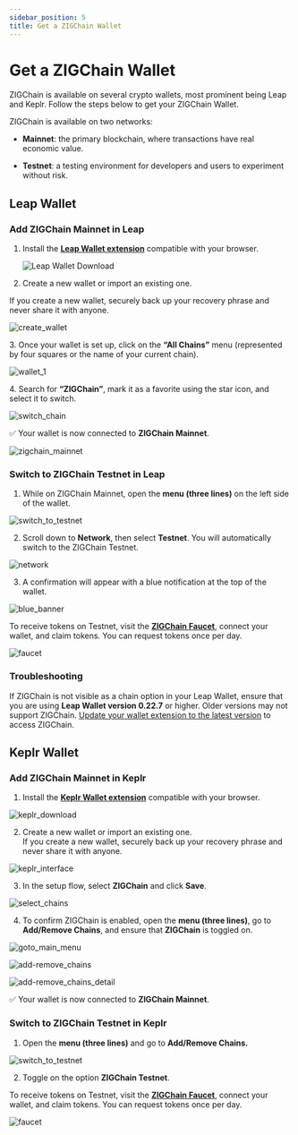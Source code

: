 ```yaml
---
sidebar_position: 5
title: Get a ZIGChain Wallet
---
```


# **Get a ZIGChain Wallet**

ZIGChain is available on several crypto wallets, most prominent being Leap and Keplr. Follow the steps below to get your ZIGChain Wallet.

ZIGChain is available on two networks:

- **Mainnet**: the primary blockchain, where transactions have real economic value.

- **Testnet**: a testing environment for developers and users to experiment without risk.

## **Leap Wallet**

### **Add ZIGChain Mainnet in Leap**

1. Install the [**Leap Wallet extension**](https://www.leapwallet.io/download) compatible with your browser.

   ![Leap Wallet Download](img/wallets/zigchain_wallet_1.png)

2. Create a new wallet or import an existing one.

If you create a new wallet, securely back up your recovery phrase and never share it with anyone.

![create_wallet](img/wallets/zigchain_wallet_2.png)

3\. Once your wallet is set up, click on the **“All Chains”** menu (represented by four squares or the name of your current chain).

![wallet_1](img/wallets/zigchain_wallet_3.png)

4\. Search for **“ZIGChain”**, mark it as a favorite using the star icon, and select it to switch.

![switch_chain](img/wallets/zigchain_wallet_4.png)

✅ Your wallet is now connected to **ZIGChain Mainnet**.

![zigchain_mainnet](img/wallets/zigchain_wallet_5.png)

### **Switch to ZIGChain Testnet in Leap**

1. While on ZIGChain Mainnet, open the **menu (three lines)** on the left side of the wallet.

![switch_to_testnet](img/wallets/zigchain_wallet_6.png)

2. Scroll down to **Network**, then select **Testnet**. You will automatically switch to the ZIGChain Testnet.

![network](img/wallets/zigchain_wallet_7.png)

3. A confirmation will appear with a blue notification at the top of the wallet.

![blue_banner](img/wallets/zigchain_wallet_8.png)

To receive tokens on Testnet, visit the [**ZIGChain Faucet**](https://faucet.zigchain.com/), connect your wallet, and claim tokens. You can request tokens once per day.

![faucet](img/wallets/zigchain_wallet_9.png)

### **Troubleshooting**

If ZIGChain is not visible as a chain option in your Leap Wallet, ensure that you are using **Leap Wallet version 0.22.7** or higher. Older versions may not support ZIGChain. [Update your wallet extension to the latest version](https://www.leapwallet.io/support/update-my-leap-wallet-to-the-latest-version) to access ZIGChain.

## **Keplr Wallet**

### **Add ZIGChain Mainnet in Keplr**

1. Install the [**Keplr Wallet extension**](https://www.keplr.app/get) compatible with your browser.

![keplr_download](img/wallets/zigchain_wallet_10.png)

2. Create a new wallet or import an existing one.  
   If you create a new wallet, securely back up your recovery phrase and never share it with anyone.

![keplr_interface](img/wallets/zigchain_wallet_11.png)

3. In the setup flow, select **ZIGChain** and click **Save**.

![select_chains](img/wallets/zigchain_wallet_12.png)

4. To confirm ZIGChain is enabled, open the **menu (three lines)**, go to **Add/Remove Chains**, and ensure that **ZIGChain** is toggled on.

![goto_main_menu](img/wallets/zigchain_wallet_13.png)

![add-remove_chains](img/wallets/zigchain_wallet_14.png)

![add-remove_chains_detail](img/wallets/zigchain_wallet_15.png)

✅ Your wallet is now connected to **ZIGChain Mainnet**.

### **Switch to ZIGChain Testnet in Keplr**

1. Open the **menu (three lines)** and go to **Add/Remove Chains.**

![switch_to_testnet](img/wallets/zigchain_wallet_16.png)

2. Toggle on the option **ZIGChain Testnet**.

To receive tokens on Testnet, visit the [**ZIGChain Faucet**](https://faucet.zigchain.com/), connect your wallet, and claim tokens. You can request tokens once per day.

![faucet](img/wallets/zigchain_wallet_9.png)
